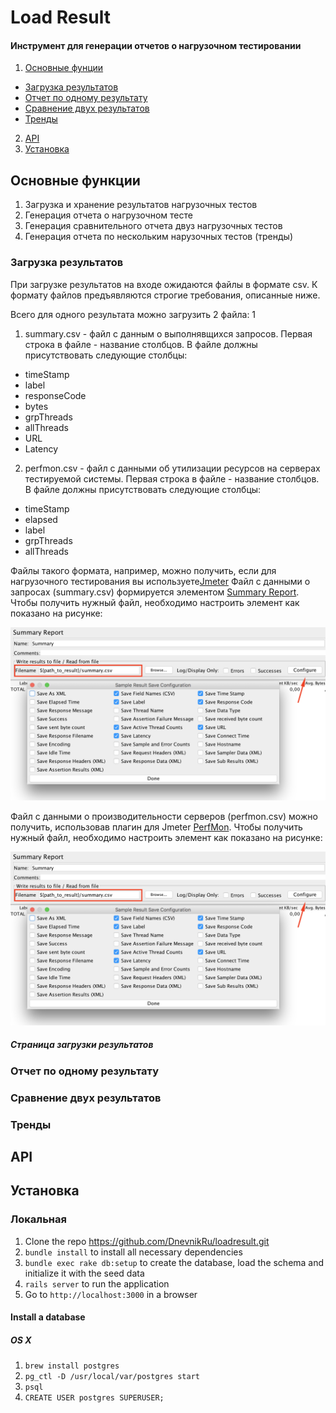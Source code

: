 # Load Result

#### Инструмент для генерации отчетов о нагрузочном тестировании

1. [Основные фунции](#user-content-functions)
* [Загрузка результатов](#user-content-upload_results)
* [Отчет по одному результату](#user-content-result_report)
* [Сравнение двух результатов](#user-content-compare_report)
* [Тренды](#user-content-trends)

2. [API](#user-content-api)
3. [Установка](#user-content-install)

<a name="functions"/>

## Основные функции

1. Загрузка и хранение результатов нагрузочных тестов
2. Генерация отчета о нагрузочном тесте
3. Генерация сравнительного отчета двуз нагрузочных тестов
4. Генерация отчета по нескольким нарузочных тестов (тренды)

<a name="upload_results"/>

### Загрузка результатов

При загрузке результатов на входе ожидаются файлы в формате csv. К формату файлов предъявляются строгие требования, описанные ниже.

Всего для одного результата можно загрузить 2 файла: 1
1. summary.csv - файл с данным о выполнявщихся запросов. Первая строка в файле - название столбцов. В файле должны присутствовать
следующие столбцы: 
* timeStamp
* label 
* responseCode
* bytes 
* grpThreads 
* allThreads
* URL
* Latency

2. perfmon.csv - файл с данными об утилизации ресурсов на серверах тестируемой системы. Первая строка в файле - название столбцов. В файле должны присутствовать
следующие столбцы:
* timeStamp
* elapsed
* label 
* grpThreads
* allThreads

Файлы такого формата, например, можно получить, если для нагрузочного тестирования вы используете[Jmeter](http://jmeter.apache.org/)
Файл с данными о запросах (summary.csv) формируется элементом [Summary Report](http://jmeter.apache.org/usermanual/component_reference.html#Summary_Report).
Чтобы получить нужный файл, необходимо настроить элемент как показано на рисунке:

![Configure summary](/screenshots/configure_summary.png?raw=true "Summary report")

Файл с данными о производительности серверов (perfmon.csv) можно получить, использовав плагин для Jmeter [PerfMon](https://jmeter-plugins.org/wiki/PerfMon/). 
Чтобы получить нужный файл, необходимо настроить элемент как показано на рисунке:

![Configure perfmon](/screenshots/configure_summary.png?raw=true "PerfMon")



##### Страница загрузки результатов

<a name="result_report"/>

### Отчет по одному результату

<a name="compare_report"/>

### Сравнение двух результатов

<a name="trends"/>

### Тренды

<a name="api"/>
 
## API


<a name="install"/>

## Установка 

### Локальная

1. Clone the repo https://github.com/DnevnikRu/loadresult.git
2. `bundle install` to install all necessary dependencies
3. `bundle exec rake db:setup` to create the database, load the schema and initialize it with the seed data
5. `rails server` to run the application
6. Go to `http://localhost:3000` in a browser

#### Install a database

##### OS X

1. `brew install postgres`
2. `pg_ctl -D /usr/local/var/postgres start`
3. `psql`
4. `CREATE USER postgres SUPERUSER;`
